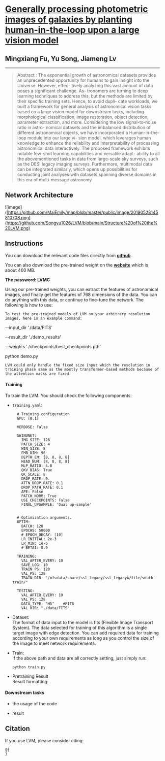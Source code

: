 # [Generally processing photometric images of galaxies by planting human-in-the-loop upon a large vision model](https://github.com/Songyu1026/LVM)

## Mingxiang Fu, Yu Song, Jiameng Lv 
***
> Abstract : The exponential growth of astronomical datasets provides an unprecedented
opportunity for humans to gain insight into the Universe. However, effec-
tively analyzing this vast amount of data poses a significant challenge. As-
tronomers are turning to deep learning techniques to address this, but the
methods are limited by their specific training sets. Hence, to avoid dupli-
cate workloads, we built a framework for general analysis of astronomical
vision tasks based on a large vision model for downstream tasks, including
morphological classification, image restoration, object detection, parameter
extraction, and more. Considering the low signal-to-noise ratio in astro-
nomical datasets and the imbalanced distribution of different astronomical
objects, we have incorporated a Human-in-the-loop module into our large vi-
sion model, which leverages human knowledge to enhance the reliability and
interpretability of processing astronomical data interactively. The proposed
framework exhibits notable few-shot learning capabilities and versatile adapt-
ability to all the abovementioned tasks in data from large-scale sky surveys,
such as the DESI legacy imaging surveys. Furthermore, multimodal data
can be integrated similarly, which opens up possibilities for conducting joint
analyses with datasets spanning diverse domains in this era of multi-message
astronomy

## Network Architecture  
![image]([https://github.com/MaiEmily/map/blob/master/public/image/20190528145810708.png](https://github.com/Songyu1026/LVM/blob/main/Structure%20of%20the%20LVM.png)
## Instructions  
You can download the relevant code files directly from [**github**](https://github.com/Songyu1026/LVM).  

You can also download the pre-trained weight on the [**website**](https://pan.baidu.com/s/1Q8G8gMTzJc7Q2NfRULr60Q?pwd=LVMC )  which is about 400 MB.

**The password: LVMC**

Using our pre-trained weights, you can extract the features of astronomical images, and finally get the features of 768 dimensions of the data. You can do anything with this data, or continue to fine-tune the network. The following is how to use:
```
To test the pre-trained models of LVM on your arbitrary resolution images, here is an example command:
```
--input_dir './data/FITS' 

--result_dir './demo_results' 

--weights './checkpoints/best_checkpoints.pth'

python demo.py 
```
LVM could only handle the fixed size input which the resolution in training phase same as the mostly transformer-based methods because of the attention masks are fixed. 
```

####  Training 
To train the LVM. You should check the following components:  
- `training.yaml`:  
  ```
    # Training configuration
    GPU: [0,1]
    
    VERBOSE: False
    
    SWINUNET:
      IMG_SIZE: 128
      PATCH_SIZE: 4
      WIN_SIZE: 8
      EMB_DIM: 96
      DEPTH_EN: [8, 8, 8, 8]
      HEAD_NUM: [8, 8, 8, 8]
      MLP_RATIO: 4.0
      QKV_BIAS: True
      QK_SCALE: 8
      DROP_RATE: 0.
      ATTN_DROP_RATE: 0.1
      DROP_PATH_RATE: 0.1
      APE: False
      PATCH_NORM: True
      USE_CHECKPOINTS: False
      FINAL_UPSAMPLE: 'Dual up-sample'


    # Optimization arguments.
    OPTIM:
      BATCH: 128
      EPOCHS: 50000
      # EPOCH_DECAY: [10]
      LR_INITIAL: 2e-3
      LR_MIN: 1e-6
      # BETA1: 0.9
    
    TRAINING:
      VAL_AFTER_EVERY: 10
      SAVE_LOG: 10
      TRAIN_PS: 128
      VAL_PS: 128
      TRAIN_DIR: "/nfsdata/share/ssl_legacy/ssl_legacyA/file/south-train/"
    
    TESTING:
      VAL_AFTER_EVERY: 10
      VAL_PS: 128
      DATA_TYPE: "H5"    #FITS
      VAL_DIR: "./data/FITS"
  ```
- Dataset:  
  The format of data input to the model is fits (Flexible Image Transport System). The data selected for training of this algorithm is a single target image with edge detection. You can add required data for training according to your own requirements as long as you control the size of the image to meet network requirements.
  
- Train:  
  If the above path and data are all correctly setting, just simply run:  
  ```
  python train.py
  ```  
- Pretraining Result  
Result formatting: 

#### Downstream tasks 
- the usage of the code

- result


## Citation  
If you use LVM, please consider citing:  
```
@{
}
```



